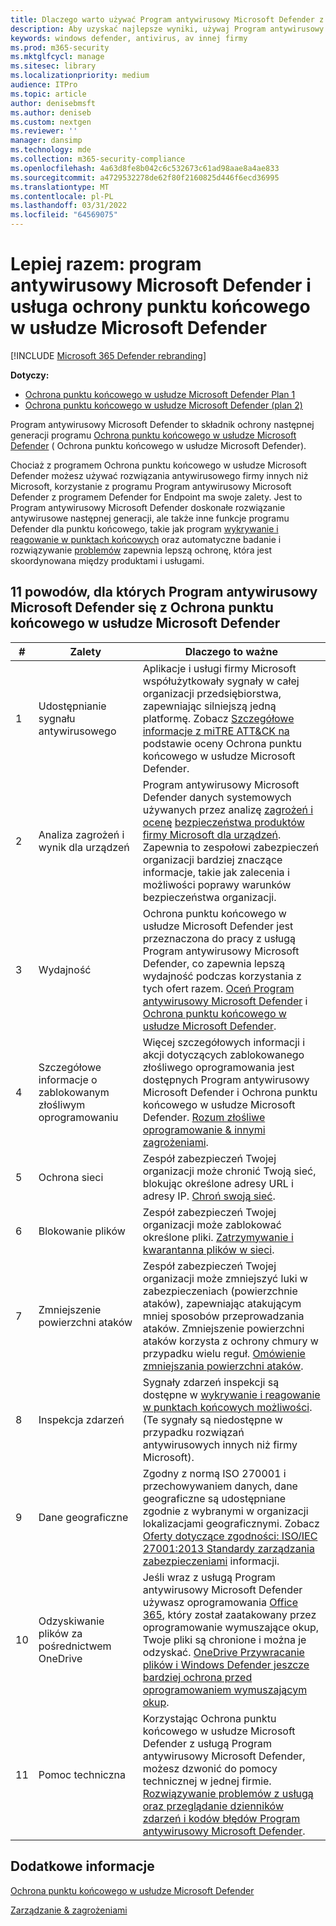 ```yaml
---
title: Dlaczego warto używać Program antywirusowy Microsoft Defender z innymi Ochrona punktu końcowego w usłudze Microsoft Defender
description: Aby uzyskać najlepsze wyniki, używaj Program antywirusowy Microsoft Defender wraz z innymi ofertami firmy Microsoft.
keywords: windows defender, antivirus, av innej firmy
ms.prod: m365-security
ms.mktglfcycl: manage
ms.sitesec: library
ms.localizationpriority: medium
audience: ITPro
ms.topic: article
author: denisebmsft
ms.author: deniseb
ms.custom: nextgen
ms.reviewer: ''
manager: dansimp
ms.technology: mde
ms.collection: m365-security-compliance
ms.openlocfilehash: 4a63d8fe8b042c6c532673c61ad98aae8a4ae833
ms.sourcegitcommit: a4729532278de62f80f2160825d446f6ecd36995
ms.translationtype: MT
ms.contentlocale: pl-PL
ms.lasthandoff: 03/31/2022
ms.locfileid: "64569075"
---
```

# <a name="better-together-microsoft-defender-antivirus-and-microsoft-defender-for-endpoint"></a>Lepiej razem: program antywirusowy Microsoft Defender i usługa ochrony punktu końcowego w usłudze Microsoft Defender

[!INCLUDE [Microsoft 365 Defender rebranding](../../includes/microsoft-defender.md)]


**Dotyczy:**

- [Ochrona punktu końcowego w usłudze Microsoft Defender Plan 1](https://go.microsoft.com/fwlink/p/?linkid=2154037)
- [Ochrona punktu końcowego w usłudze Microsoft Defender (plan 2)](https://go.microsoft.com/fwlink/p/?linkid=2154037) 

Program antywirusowy Microsoft Defender to składnik ochrony następnej generacji programu [Ochrona punktu końcowego w usłudze Microsoft Defender](/microsoft-365/security/defender-endpoint/microsoft-defender-endpoint) ( Ochrona punktu końcowego w usłudze Microsoft Defender).

Chociaż z programem Ochrona punktu końcowego w usłudze Microsoft Defender możesz używać rozwiązania antywirusowego firmy innych niż Microsoft, korzystanie z programu Program antywirusowy Microsoft Defender z programem Defender for Endpoint ma swoje zalety. Jest to Program antywirusowy Microsoft Defender doskonałe rozwiązanie antywirusowe następnej generacji, ale także inne funkcje programu Defender dla punktu końcowego, takie jak program [wykrywanie i reagowanie w punktach końcowych](/microsoft-365/security/defender-endpoint/overview-endpoint-detection-response) oraz automatyczne badanie i rozwiązywanie [problemów](/microsoft-365/security/defender-endpoint/automated-investigations) zapewnia lepszą ochronę, która jest skoordynowana między produktami i usługami.

## <a name="11-reasons-to-use-microsoft-defender-antivirus-together-with-microsoft-defender-for-endpoint"></a>11 powodów, dla których Program antywirusowy Microsoft Defender się z Ochrona punktu końcowego w usłudze Microsoft Defender

|#|Zalety|Dlaczego to ważne|
|--|--|--|
|1|Udostępnianie sygnału antywirusowego|Aplikacje i usługi firmy Microsoft współużytkowały sygnały w całej organizacji przedsiębiorstwa, zapewniając silniejszą jedną platformę. Zobacz [Szczegółowe informacje z miTRE ATT&CK na](https://www.microsoft.com/security/blog/2018/12/03/insights-from-the-mitre-attack-based-evaluation-of-windows-defender-atp/) podstawie oceny Ochrona punktu końcowego w usłudze Microsoft Defender.|
|2|Analiza zagrożeń i wynik dla urządzeń|Program antywirusowy Microsoft Defender danych systemowych używanych przez analizę [zagrożeń i ocenę](/microsoft-365/security/defender-endpoint/threat-analytics) [bezpieczeństwa produktów firmy Microsoft dla urządzeń](/microsoft-365/security/defender-endpoint/tvm-microsoft-secure-score-devices). Zapewnia to zespołowi zabezpieczeń organizacji bardziej znaczące informacje, takie jak zalecenia i możliwości poprawy warunków bezpieczeństwa organizacji.|
|3|Wydajność|Ochrona punktu końcowego w usłudze Microsoft Defender jest przeznaczona do pracy z usługą Program antywirusowy Microsoft Defender, co zapewnia lepszą wydajność podczas korzystania z tych ofert razem. [Oceń Program antywirusowy Microsoft Defender](evaluate-microsoft-defender-antivirus.md) i [Ochrona punktu końcowego w usłudze Microsoft Defender](/microsoft-365/security/defender-endpoint/evaluate-mde).|
|4|Szczegółowe informacje o zablokowanym złośliwym oprogramowaniu|Więcej szczegółowych informacji i akcji dotyczących zablokowanego złośliwego oprogramowania jest dostępnych Program antywirusowy Microsoft Defender i Ochrona punktu końcowego w usłudze Microsoft Defender. [Rozum złośliwe oprogramowanie & innymi zagrożeniami](/windows/security/threat-protection/intelligence/understanding-malware).|
|5|Ochrona sieci|Zespół zabezpieczeń Twojej organizacji może chronić Twoją sieć, blokując określone adresy URL i adresy IP. [Chroń swoją sieć](/microsoft-365/security/defender-endpoint/network-protection).|
|6|Blokowanie plików|Zespół zabezpieczeń Twojej organizacji może zablokować określone pliki. [Zatrzymywanie i kwarantanna plików w sieci](/microsoft-365/security/defender-endpoint/respond-file-alerts#stop-and-quarantine-files-in-your-network).|
|7|Zmniejszenie powierzchni ataków|Zespół zabezpieczeń Twojej organizacji może zmniejszyć luki w zabezpieczeniach (powierzchnie ataków), zapewniając atakującym mniej sposobów przeprowadzania ataków. Zmniejszenie powierzchni ataków korzysta z ochrony chmury w przypadku wielu reguł. [Omówienie zmniejszania powierzchni ataków](/microsoft-365/security/defender-endpoint/overview-attack-surface-reduction).|
|8|Inspekcja zdarzeń|Sygnały zdarzeń inspekcji są dostępne w [wykrywanie i reagowanie w punktach końcowych możliwości](/microsoft-365/security/defender-endpoint/overview-endpoint-detection-response). (Te sygnały są niedostępne w przypadku rozwiązań antywirusowych innych niż firmy Microsoft).|
|9|Dane geograficzne|Zgodny z normą ISO 270001 i przechowywaniem danych, dane geograficzne są udostępniane zgodnie z wybranymi w organizacji lokalizacjami geograficznymi. Zobacz [Oferty dotyczące zgodności: ISO/IEC 27001:2013 Standardy zarządzania zabezpieczeniami](/microsoft-365/compliance/offering-iso-27001) informacji.|
|10|Odzyskiwanie plików za pośrednictwem OneDrive|Jeśli wraz z usługą Program antywirusowy Microsoft Defender używasz oprogramowania [Office 365](/Office365/Enterprise), który został zaatakowany przez oprogramowanie wymuszające okup, Twoje pliki są chronione i można je odzyskać. [OneDrive Przywracanie plików i Windows Defender jeszcze bardziej ochrona przed oprogramowaniem wymuszającym okup](https://techcommunity.microsoft.com/t5/Microsoft-OneDrive-Blog/OneDrive-Files-Restore-and-Windows-Defender-takes-ransomware/ba-p/188001).|
|11|Pomoc techniczna|Korzystając Ochrona punktu końcowego w usłudze Microsoft Defender z usługą Program antywirusowy Microsoft Defender, możesz dzwonić do pomocy technicznej w jednej firmie. [Rozwiązywanie problemów z usługą](/microsoft-365/security/defender-endpoint/troubleshoot-mdatp) [oraz przeglądanie dzienników zdarzeń i kodów błędów Program antywirusowy Microsoft Defender](troubleshoot-microsoft-defender-antivirus.md).|

## <a name="learn-more"></a>Dodatkowe informacje

[Ochrona punktu końcowego w usłudze Microsoft Defender](/microsoft-365/security/defender-endpoint/microsoft-defender-endpoint)

[Zarządzanie & zagrożeniami](/microsoft-365/security/defender-endpoint/next-gen-threat-and-vuln-mgt)
